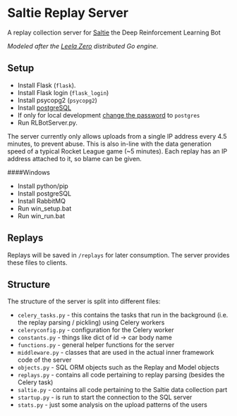# Saltie Replay Server

A replay collection server for [Saltie](https://github.com/RLBots/Saltie) the Deep Reinforcement Learning Bot

*Modeled after the [Leela Zero](https://github.com/gcp/leela-zero) distributed Go engine.*

## Setup

- Install Flask (`flask`).
- Install Flask login (`flask_login`)
- Install psycopg2 (`psycopg2`)
- Install [postgreSQL](https://www.digitalocean.com/community/tutorials/how-to-install-and-use-postgresql-on-ubuntu-16-04)
- If only for local development [change the password](https://blog.2ndquadrant.com/how-to-safely-change-the-postgres-user-password-via-psql/) to `postgres`
- Run RLBotServer.py.

The server currently only allows uploads from a single IP address every 4.5 minutes, to prevent abuse.
This is also in-line with the data generation speed of a typical Rocket League game (~5 minutes).
Each replay has an IP address attached to it, so blame can be given.

####Windows
- Install python/pip
- Install postgreSQL
- Install RabbitMQ
- Run win_setup.bat
- Run win_run.bat
## Replays

Replays will be saved in `/replays` for later consumption. The server provides these files to clients.

## Structure

The structure of the server is split into different files:

- `celery_tasks.py` - this contains the tasks that run in the background (i.e. the replay parsing / pickling) using Celery workers
- `celeryconfig.py` - configuration for the Celery worker
- `constants.py` - things like dict of id -> car body name
- `functions.py` - general helper functions for the server
- `middleware.py` - classes that are used in the actual inner framework code of the server
- `objects.py` - SQL ORM objects such as the Replay and Model objects
- `replays.py` - contains all code pertaining to replay parsing (besides the Celery task)
- `saltie.py` - contains all code pertaining to the Saltie data collection part
- `startup.py` - is run to start the connection to the SQL server
- `stats.py` - just some analysis on the upload patterns of the users